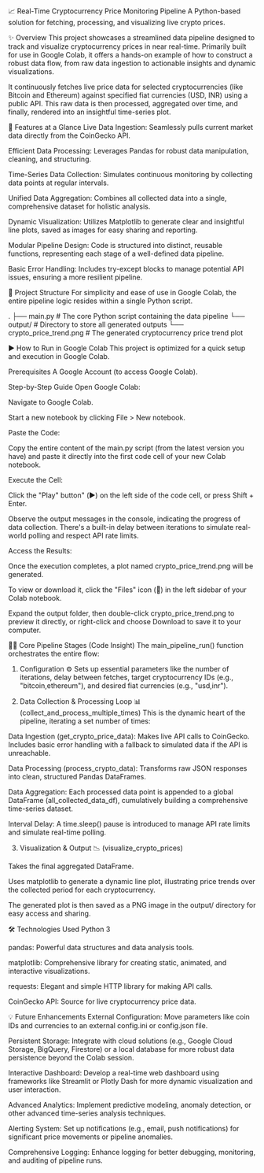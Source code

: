 📈 Real-Time Cryptocurrency Price Monitoring Pipeline
A Python-based solution for fetching, processing, and visualizing live crypto prices.

✨ Overview
This project showcases a streamlined data pipeline designed to track and visualize cryptocurrency prices in near real-time. Primarily built for use in Google Colab, it offers a hands-on example of how to construct a robust data flow, from raw data ingestion to actionable insights and dynamic visualizations.

It continuously fetches live price data for selected cryptocurrencies (like Bitcoin and Ethereum) against specified fiat currencies (USD, INR) using a public API. This raw data is then processed, aggregated over time, and finally, rendered into an insightful time-series plot.

🚀 Features at a Glance
Live Data Ingestion: Seamlessly pulls current market data directly from the CoinGecko API.

Efficient Data Processing: Leverages Pandas for robust data manipulation, cleaning, and structuring.

Time-Series Data Collection: Simulates continuous monitoring by collecting data points at regular intervals.

Unified Data Aggregation: Combines all collected data into a single, comprehensive dataset for holistic analysis.

Dynamic Visualization: Utilizes Matplotlib to generate clear and insightful line plots, saved as images for easy sharing and reporting.

Modular Pipeline Design: Code is structured into distinct, reusable functions, representing each stage of a well-defined data pipeline.

Basic Error Handling: Includes try-except blocks to manage potential API issues, ensuring a more resilient pipeline.

📂 Project Structure
For simplicity and ease of use in Google Colab, the entire pipeline logic resides within a single Python script.

.
├── main.py                   # The core Python script containing the data pipeline
└── output/                   # Directory to store all generated outputs
    └── crypto_price_trend.png  # The generated cryptocurrency price trend plot

▶️ How to Run in Google Colab
This project is optimized for a quick setup and execution in Google Colab.

Prerequisites
A Google Account (to access Google Colab).

Step-by-Step Guide
Open Google Colab:

Navigate to Google Colab.

Start a new notebook by clicking File > New notebook.

Paste the Code:

Copy the entire content of the main.py script (from the latest version you have) and paste it directly into the first code cell of your new Colab notebook.

Execute the Cell:

Click the "Play" button" (▶️) on the left side of the code cell, or press Shift + Enter.

Observe the output messages in the console, indicating the progress of data collection. There's a built-in delay between iterations to simulate real-world polling and respect API rate limits.

Access the Results:

Once the execution completes, a plot named crypto_price_trend.png will be generated.

To view or download it, click the "Files" icon (📁) in the left sidebar of your Colab notebook.

Expand the output folder, then double-click crypto_price_trend.png to preview it directly, or right-click and choose Download to save it to your computer.

👨‍💻 Core Pipeline Stages (Code Insight)
The main_pipeline_run() function orchestrates the entire flow:

1. Configuration ⚙️
Sets up essential parameters like the number of iterations, delay between fetches, target cryptocurrency IDs (e.g., "bitcoin,ethereum"), and desired fiat currencies (e.g., "usd,inr").

2. Data Collection & Processing Loop 📊
(collect_and_process_multiple_times)
This is the dynamic heart of the pipeline, iterating a set number of times:

Data Ingestion (get_crypto_price_data): Makes live API calls to CoinGecko. Includes basic error handling with a fallback to simulated data if the API is unreachable.

Data Processing (process_crypto_data): Transforms raw JSON responses into clean, structured Pandas DataFrames.

Data Aggregation: Each processed data point is appended to a global DataFrame (all_collected_data_df), cumulatively building a comprehensive time-series dataset.

Interval Delay: A time.sleep() pause is introduced to manage API rate limits and simulate real-time polling.

3. Visualization & Output 📉
(visualize_crypto_prices)

Takes the final aggregated DataFrame.

Uses matplotlib to generate a dynamic line plot, illustrating price trends over the collected period for each cryptocurrency.

The generated plot is then saved as a PNG image in the output/ directory for easy access and sharing.

🛠️ Technologies Used
Python 3

pandas: Powerful data structures and data analysis tools.

matplotlib: Comprehensive library for creating static, animated, and interactive visualizations.

requests: Elegant and simple HTTP library for making API calls.

CoinGecko API: Source for live cryptocurrency price data.

💡 Future Enhancements
External Configuration: Move parameters like coin IDs and currencies to an external config.ini or config.json file.

Persistent Storage: Integrate with cloud solutions (e.g., Google Cloud Storage, BigQuery, Firestore) or a local database for more robust data persistence beyond the Colab session.

Interactive Dashboard: Develop a real-time web dashboard using frameworks like Streamlit or Plotly Dash for more dynamic visualization and user interaction.

Advanced Analytics: Implement predictive modeling, anomaly detection, or other advanced time-series analysis techniques.

Alerting System: Set up notifications (e.g., email, push notifications) for significant price movements or pipeline anomalies.

Comprehensive Logging: Enhance logging for better debugging, monitoring, and auditing of pipeline runs.
